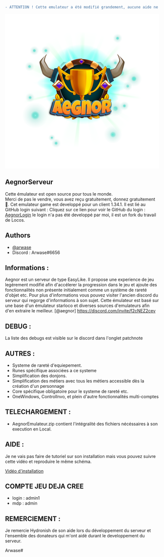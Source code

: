 ```diff
- ATTENTION ! Cette emulateur a été modifié grandement, aucune aide ne sera apporté si vous souhaitez le modifier !
```
![Logo](./aegnorlogo.png)

## AegnorServeur

Cette émulateur est open source pour tous le monde.  
Merci de pas le vendre, vous avez reçu gratuitement, donnez gratuitement 🤗.
Cet emulateur game est developpé pour un client 1.34.1.
Il est lié au GitHub login suivant :
Cliquez sur ce lien pour voir le GitHub du login : [AegnorLogin](https://github.com/arwase/aegnor_loginV2) 
le login n'a pas été developpé par moi, il est un fork du travail de Locos.

## Authors

- [@arwase](https://github.com/arwase) 
- Discord : Arwase#6656

## Informations :

Aegnor est un serveur de type EasyLike.
Il propose une experience de jeu legérement modifié afin d'accélerer la progression dans le jeu et ajoute des fonctionnalités non présente initialement comme un système de rareté d'objet etc.
Pour plus d'informations vous pouvez visiter l'ancien discord du serveur qui regorge d'informations à son sujet.
Cette émulateur est basé sur une base d'un émulateur starloco et diverses sources d'emulateurs afin d'en extraire le meilleur.
[@aegnor] https://discord.com/invite/f2cNEZ2cev

## DEBUG :

La liste des debugs est visible sur le discord dans l'onglet patchnote

## AUTRES :

- Systeme de rareté d'equiepement.
- Runes spécifique associées a ce systeme
- Simplification des donjons.
- Simplification des métiers avec tous les métiers accessible dès la création d'un personnage
- Core spécifique obligatoire pour le systeme de rareté etc.
- OneWindows, ControlInvo, et plein d'autre fonctionnalités multi-comptes 

## TELECHARGEMENT :

- AegnorEmulateur.zip contient l'intégralité des fichiers nécéssaires à son execution en Local.

## AIDE :

Je ne vais pas faire de tutoriel sur son installation mais vous pouvez suivre cette vidéo et reproduire le même schéma.

[Vidéo d'installation](https://youtu.be/06tjFmFvEkk) 


## COMPTE JEU DEJA CREE

- login : admin1
- mdp : admin

## REMERCIEMENT :

Je remercie Hydronish de son aide lors du développement du serveur et l'ensemble des donateurs qui m'ont aidé durant le developpement du serveur.  

Arwase#
